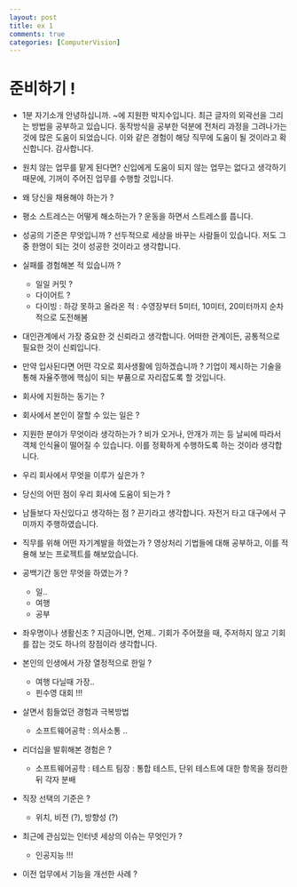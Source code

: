 ```yaml
---
layout: post
title: ex 1 
comments: true
categories: [ComputerVision]
---
```


# 준비하기 !

* 1분 자기소개
	안녕하십니까. ~에 지원한 박지수입니다.
	최근 글자의 외곽선을 그리는 방법을 공부하고 있습니다. 동작방식을 공부한 덕분에 전처리 과정을 그려나가는 것에 많은 도움이 되었습니다. 이와 같은 경험이 해당 직무에 도움이 될 것이라고 확신합니다. 감사합니다.


* 원치 않는 업무를 맡게 된다면? 
	신입에게 도움이 되지 않는 업무는 없다고 생각하기 때문에, 기꺼이 주어진 업무를 수행할 것입니다.

* 왜 당신을 채용해야 하는가 ?

* 평소 스트레스는 어떻게 해소하는가 ?
	운동을 하면서 스트레스를 풉니다.

* 성공의 기준은 무엇입니까 ? 
	선두적으로 세상을 바꾸는 사람들이 있습니다. 저도 그 중 한명이 되는 것이 성공한 것이라고 생각합니다.

* 실패를 경험해본 적 있습니까 ?
	- 일일 커밋 ? 
	- 다이어트 ? 
	- 다이빙 : 하강 못하고 올라온 적 : 수영장부터 5미터, 10미터, 20미터까지 순차적으로 도전해봄

* 대인관계에서 가장 중요한 것
	신뢰라고 생각합니다. 어떠한 관계이든, 공통적으로 필요한 것이 신뢰입니다.

* 만약 입사된다면 어떤 각오로 회사생활에 임하겠습니까 ?
	기업이 제시하는 기술을 통해 자율주행에 핵심이 되는 부품으로 자리잡도록 할 것입니다.

* 회사에 지원하는 동기는 ?

* 회사에서 본인이 잘할 수 있는 일은 ?


* 지원한 분야가 무엇이라 생각하는가 ?
	비가 오거나, 안개가 끼는 등 날씨에 따라서 객체 인식율이 떨어질 수 있습니다. 이를 정확하게 수행하도록 하는 것이라 생각합니다.

* 우리 회사에서 무엇을 이루가 싶은가 ?

* 당신의 어떤 점이 우리 회사에 도움이 되는가 ?

* 남들보다 자신있다고 생각하는 점 ?
	끈기라고 생각합니다. 
	자전거 타고 대구에서 구미까지 주행하였습니다. 

* 직무를 위해 어떤 자기계발을 하였는가 ?
	영상처리 기법들에 대해 공부하고, 이를 적용해 보는 프로젝트를 해보았습니다.

* 공백기간 동안 무엇을 하였는가 ?
	- 일..
	- 여행
	- 공부

* 좌우명이나 생활신조 ?
	지금아니면, 언제..
	기회가 주어졌을 때, 주저하지 않고 기회를 잡는 것도 하나의 장점이라 생각합니다. 

* 본인의 인생에서 가장 열정적으로 한일 ?
	- 여행 다닐때 가장..
	- 핀수영 대회 !!!

* 살면서 힘들었던 경험과 극복방법
	- 소프트웨어공학 : 의사소통 .. 

* 리더십을 발휘해본 경험은 ?
	- 소프트웨어공학 : 테스트 팀장 : 통합 테스트, 단위 테스트에 대한 항목을 정리한 뒤 각자 분배

* 직장 선택의 기준은 ?
	- 위치, 비전 (?), 방향성 (?)

* 최근에 관심있는 인터넷 세상의 이슈는 무엇인가 ?
	- 인공지능 !!!

* 이전 업무에서 기능을 개선한 사례 ?
	
